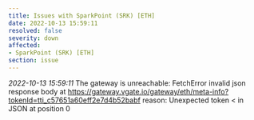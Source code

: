 ```yaml
---
title: Issues with SparkPoint (SRK) [ETH]
date: 2022-10-13 15:59:11
resolved: false
severity: down
affected:
- SparkPoint (SRK) [ETH]
section: issue
---
```


*2022-10-13 15:59:11* The gateway is unreachable: FetchError invalid json response body at https://gateway.vgate.io/gateway/eth/meta-info?tokenId=tti_c57651a60eff2e7d4b52babf reason: Unexpected token < in JSON at position 0